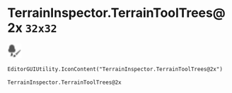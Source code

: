 # TerrainInspector.TerrainToolTrees@2x `32x32`
<img src="/img/TerrainInspector.TerrainToolTrees.png" width=32 height=32>

``` CSharp
EditorGUIUtility.IconContent("TerrainInspector.TerrainToolTrees@2x")
```
```
TerrainInspector.TerrainToolTrees@2x
```

